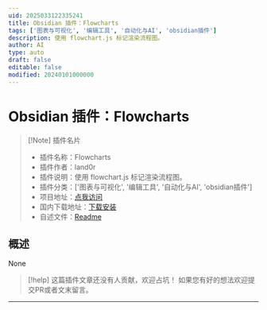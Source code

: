 ```yaml
---
uid: 2025033122335241
title: Obsidian 插件：Flowcharts
tags: ['图表与可视化', '编辑工具', '自动化与AI', 'obsidian插件']
description: 使用 flowchart.js 标记渲染流程图。
author: AI
type: auto
draft: false
editable: false
modified: 20240101000000
---
```


# Obsidian 插件：Flowcharts

> [!Note] 插件名片
> - 插件名称：Flowcharts
> - 插件作者：land0r
> - 插件说明：使用 flowchart.js 标记渲染流程图。
> - 插件分类：['图表与可视化', '编辑工具', '自动化与AI', 'obsidian插件']
> - 项目地址：[点我访问](https://github.com/land0r/obsidian-flowchart-plugin)
> - 国内下载地址：[下载安装](https://pkmer.cn/products/plugin/pluginMarket/?flowcharts)
> - 自述文件：[Readme](https://ghproxy.net/https://raw.githubusercontent.com/land0r/obsidian-flowchart-plugin/main/README.md)



## 概述

None


> [!help] 
> 这篇插件文章还没有人贡献，欢迎占坑！
> 如果您有好的想法欢迎提交PR或者文末留言。
> 

---



